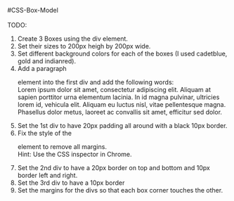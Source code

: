 #CSS-Box-Model <br>
<br>
TODO: <br>
1. Create 3 Boxes using the div element. <br>
2. Set their sizes to 200px heigh by 200px wide. <br>
3. Set different background colors for each of the boxes (I used cadetblue, gold and indianred). <br>
4. Add a paragraph <p> element into the first div and add the following words: <br>
    Lorem ipsum dolor sit amet, consectetur adipiscing elit. Aliquam at sapien porttitor urna elementum lacinia. In
    id magna pulvinar, ultricies lorem id, vehicula elit. Aliquam eu luctus nisl, vitae pellentesque magna. Phasellus
    dolor metus, laoreet ac convallis sit amet, efficitur sed dolor. <br>
5. Set the 1st div to have 20px padding all around with a black 10px border. <br>
6. Fix the style of the <p> element to remove all margins. <br>
Hint: Use the CSS inspector in Chrome. <br>
7. Set the 2nd div to have a 20px border on top and bottom and 10px border left and right. <br>
8. Set the 3rd div to have a 10px border <br>
9. Set the margins for the divs so that each box corner touches the other. <br>